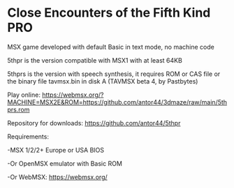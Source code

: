 # Close Encounters of the Fifth Kind PRO

MSX game developed with default Basic in text mode, no machine code

5thpr is the version compatible with MSX1 with at least 64KB

5thprs is the version with speech synthesis, it requires ROM or CAS file or the binary file tavmsx.bin in disk A (TAVMSX beta 4, by Pastbytes)



Play online: https://webmsx.org/?MACHINE=MSX2E&ROM=https://github.com/antor44/3dmaze/raw/main/5thprs.rom

Repository for downloads: https://github.com/antor44/5thpr


Requirements:

-MSX 1/2/2+ Europe or USA BIOS

-Or OpenMSX emulator with Basic ROM

-Or WebMSX: https://webmsx.org/
